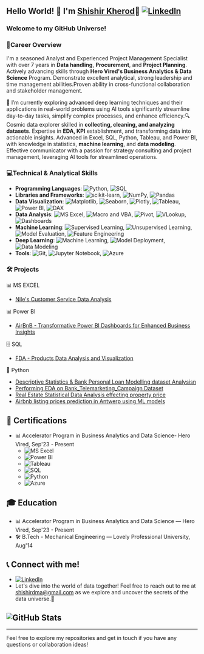 ## Hello World! 👋 I'm [Shishir Kherod](https://github.com/shishir1991)🚀 [![LinkedIn](https://img.shields.io/badge/LinkedIn-Profile-blue)](https://www.linkedin.com/in/shishir1991/)
### Welcome to my GitHub Universe!

### 🚀Career Overview
I'm a seasoned Analyst and Experienced Project Management Specialist with over 7 years in **Data handling**, **Procurement**, and **Project Planning**. Actively advancing skills through **Hero Vired's Business Analytics & Data Science** Program. Demonstrate excellent analytical, strong leadership and time management abilities.Proven ability in cross-functional collaboration and stakeholder management.

🌱 I’m currently exploring advanced deep learning techniques and their applications in real-world problems using AI tools significantly streamline day-to-day tasks, simplify complex processes, and enhance efficiency.🔍 Cosmic data explorer skilled in **collecting, cleaning, and analyzing datasets**. Expertise in **EDA, KPI** establishment, and transforming data into actionable insights. Advanced in Excel, SQL, Python, Tableau, and Power BI, with knowledge in statistics, **machine learning**, and **data modeling**. Effective communicator with a passion for strategy consulting and project management, leveraging AI tools for streamlined operations.

### 💻Technical & Analytical Skills

- **Programming Languages**: ![Python](https://img.shields.io/badge/-Python-blue?style=flat-square&logo=python&logoColor=white), ![SQL](https://img.shields.io/badge/-SQL-blue?style=flat-square&logo=MySQL&logoColor=white)
- **Libraries and Frameworks**: ![scikit-learn](https://img.shields.io/badge/-scikit--learn-yellowgreen?style=flat-square&logo=scikit-learn&logoColor=white), ![NumPy](https://img.shields.io/badge/-NumPy-yellowgreen?style=flat-square&logo=numpy&logoColor=white), ![Pandas](https://img.shields.io/badge/-Pandas-yellowgreen?style=flat-square&logo=pandas&logoColor=white)
- **Data Visualization**: ![Matplotlib](https://img.shields.io/badge/-Matplotlib-orange?style=flat-square&logo=matplotlib&logoColor=white), ![Seaborn](https://img.shields.io/badge/-Seaborn-orange?style=flat-square&logo=seaborn&logoColor=white), ![Plotly](https://img.shields.io/badge/-Plotly-orange?style=flat-square&logo=plotly&logoColor=white), ![Tableau](https://img.shields.io/badge/-Tableau-orange?style=flat-square&logo=tableau&logoColor=white), ![Power BI](https://img.shields.io/badge/-Power%20BI-orange?style=flat-square&logo=power-bi&logoColor=white), ![DAX](https://img.shields.io/badge/-DAX-orange?style=flat-square&logo=microsoft-excel&logoColor=white)
- **Data Analysis**: ![MS Excel](https://img.shields.io/badge/-%20MS%20Excel-blue?style=flat-square&logo=microsoft-excel&logoColor=white), ![Macro and VBA](https://img.shields.io/badge/-Macro%20and%20VBA-blue?style=flat-square&logo=microsoft-excel&logoColor=white), ![Pivot](https://img.shields.io/badge/-Pivot-blue?style=flat-square&logo=microsoft-excel&logoColor=white), ![VLookup](https://img.shields.io/badge/-VLookup-yellow?style=flat-square&logo=microsoft-excel&logoColor=white), ![Dashboards](https://img.shields.io/badge/-Dashboards-yellow?style=flat-square&logo=microsoft-excel&logoColor=white)
- **Machine Learning**: ![Supervised Learning](https://img.shields.io/badge/-Supervised%20Learning-yellow?style=flat-square), ![Unsupervised Learning](https://img.shields.io/badge/-Unsupervised%20Learning-yellow?style=flat-square), ![Model Evaluation](https://img.shields.io/badge/-Model%20Evaluation-yellow?style=flat-square), ![Feature Engineering](https://img.shields.io/badge/-Feature%20Engineering-yellow?style=flat-square)
- **Deep Learning**: ![Machine Learning](https://img.shields.io/badge/-Machine%20Learning-red?style=flat-square), ![Model Deployment](https://img.shields.io/badge/-Model%20Deployment-red?style=flat-square), ![Data Modeling](https://img.shields.io/badge/-Data%20Modeling-red?style=flat-square)
- **Tools**: ![Git](https://img.shields.io/badge/-Git-grey?style=flat-square&logo=git&logoColor=white), ![Jupyter Notebook](https://img.shields.io/badge/-Jupyter%20Notebook-grey?style=flat-square&logo=jupyter&logoColor=white), ![Azure](https://img.shields.io/badge/-Azure-grey?style=flat-square&logo=microsoft-azure&logoColor=white)

### 🛠️ Projects

📊 MS EXCEL
- [Nile's Customer Service Data Analysis](https://github.com/shishir1991/MS-Excel/tree/main/Nile-Customer%20Service%20Data%20Analysis)

📊 Power BI
- [AirBnB - Transformative Power BI Dashboards for Enhanced Business Insights](https://github.com/shishir1991/Power-BI/tree/main/AirBnB%20-%20Analysis%20of%20Airbnb%20Data)

🗄️ SQL
- [FDA - Products Data Analysis and Visualization](https://github.com/shishir1991/SQL/tree/main/SQL%20FDA%20Project)

🐍 Python
- [Descriptive Statistics & Bank Personal Loan Modelling dataset Analysisn](https://github.com/shishir1991/Python/tree/main/Descriptive%20Statistics%20%26%20Bank%20Personal%20Loan%20Modelling)
- [Performing EDA on Bank_Telemarketing_Campaign Dataset](https://github.com/shishir1991/Python/tree/main/Bank%20Telemarketing%20Campaign-Exploratory%20Data%20Analysis%20(EDA))
- [Real Estate Statistical Data Analysis effecting property price](https://github.com/shishir1991/Python/tree/main/Real%20Estate%20Price%20Analysis-Statistics%20for%20Decision%20Making)
- [Airbnb listing prices prediction in Antwerp using ML models](https://github.com/shishir1991/AirBnb_Capstone_Project)

## 📜 Certifications
- 📊 Accelerator Program in Business Analytics and Data Science- Hero Vired,	Sep'23 - Present
  - ![MS Excel](https://img.shields.io/badge/-%20MS%20Excel-blue?style=flat-square&logo=microsoft-excel&logoColor=white)
  - ![Power BI](https://img.shields.io/badge/-Power%20BI-orange?style=flat-square&logo=power-bi&logoColor=white)
  - ![Tableau](https://img.shields.io/badge/-Tableau-orange?style=flat-square&logo=tableau&logoColor=white)
  - ![SQL](https://img.shields.io/badge/-SQL-blue?style=flat-square&logo=MySQL&logoColor=white)
  - ![Python](https://img.shields.io/badge/-Python-blue?style=flat-square&logo=python&logoColor=white)
  - ![Azure](https://img.shields.io/badge/-Azure-grey?style=flat-square&logo=microsoft-azure&logoColor=white)

## 🎓 Education
- 📊 Accelerator Program in Business Analytics and Data Science — Hero Vired, Sep'23 - Present
- 🛠️ B.Tech - Mechanical Engineering — Lovely Professional University, Aug'14

## 📞 Connect with me!
- [![LinkedIn](https://img.shields.io/badge/LinkedIn-Profile-blue)](https://www.linkedin.com/in/shishir1991/)
- Let's dive into the world of data together! Feel free to reach out to me at [shishirdma@gmail.com](mailto:shishirdma@gmail.com) as we explore and uncover the secrets of the data universe.🌟

## ![GitHub Stats](https://github-readme-stats.vercel.app/api?username=shishir1991&show_icons=true&theme=radical)

---

Feel free to explore my repositories and get in touch if you have any questions or collaboration ideas!
























